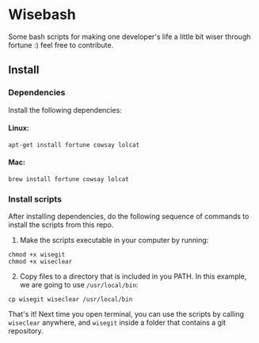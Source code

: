 # Wisebash

Some bash scripts for making one developer's life a little bit wiser through fortune :) feel free to contribute.

## Install

### Dependencies

Install the following dependencies:

#### Linux:
```
apt-get install fortune cowsay lolcat
```

#### Mac:
```
brew install fortune cowsay lolcat
```

### Install scripts

After installing dependencies, do the following sequence of commands to install the scripts from this repo.

1. Make the scripts executable in your computer by running:

```
chmod +x wisegit
chmod +x wiseclear
```

2. Copy files to a directory that is included in you PATH. In this example, we are going to use `/usr/local/bin`:

```
cp wisegit wiseclear /usr/local/bin
```

That's it! Next time you open terminal, you can use the scripts by calling `wiseclear` anywhere, and `wisegit` inside a folder that contains a git repository.

